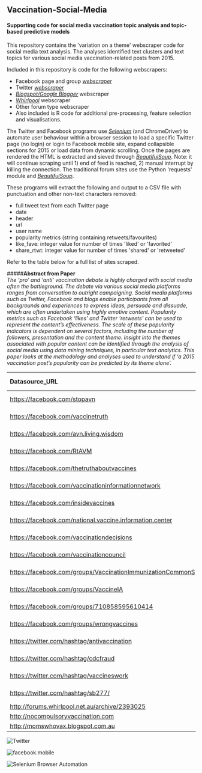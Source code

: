 ## Vaccination-Social-Media
#### Supporting code for social media vaccination topic analysis and topic-based predictive models
  
This repository contains the 'variation on a theme' webscraper code for social media text analysis. The analyses identified text clusters and text topics for various social media vaccination-related posts from 2015.

Included in this repository is code for the following webscrapers:
- Facebook page and group *<a href="https://github.com/rjshanahan/facebook_m_scraper" target="_blank">webscraper</a>* 
- Twitter *<a href="https://github.com/rjshanahan/twitter_scraper" target="_blank">webscraper</a>* 
- *<a href="https://www.blogger.com" target="_blank">Blogspot/Google Blogger</a>* webscraper
- *<a href="http://forums.whirlpool.net.au/" target="_blank">Whirlpool</a>* webscraper
- Other forum type webscraper
- Also included is R code for additional pre-processing, feature selection and visualisations.  

The Twitter and Facebook programs use *<a href="http://www.seleniumhq.org/" target="_blank">Selenium</a>* (and ChromeDriver) to automate user behaviour within a browser session to load a specific Twitter page (no login) or login to Facebook mobile site, expand collapsible sections for 2015 or load data from dynamic scrolling. Once the pages are rendered the HTML is extracted and sieved through *<a href="http://www.crummy.com/software/BeautifulSoup/bs4/doc/" target="_blank">BeautifulSoup</a>*. Note: it will continue scraping until 1) end of feed is reached, 2) manual interrupt by killing the connection. The traditional forum sites use the Python 'requests' module and *<a href="http://www.crummy.com/software/BeautifulSoup/bs4/doc/" target="_blank">BeautifulSoup</a>*.
  
These programs will extract the following and output to a CSV file with punctuation and other non-text characters removed:
- full tweet text from each Twitter page
- date
- header
- url
- user name 
- popularity metrics (string containing retweets/favourites)
- like_fave: integer value for number of times 'liked' or 'favorited'
- share_rtwt: integer value for number of times 'shared' or 'retweeted'
  
Refer to the table below for a full list of sites scraped.  
  
#####**Abstract from Paper**  
*The ‘pro’ and ‘anti’ vaccination debate is highly charged with social media often the battleground. The debate via various social media platforms ranges from conversation to outright campaigning. Social media platforms such as Twitter, Facebook and blogs enable participants from all backgrounds and experiences to express ideas, persuade and dissuade, which are often undertaken using highly emotive content. Popularity metrics such as Facebook ‘likes’ and Twitter ‘retweets’ can be used to represent the content’s effectiveness. The scale of these popularity indicators is dependent on several factors, including the number of followers, presentation and the content theme. Insight into the themes associated with popular content can be identified through the analysis of social media using data mining techniques, in particular text analytics. This paper looks at the methodology and analyses used to understand if ‘a 2015 vaccination post’s popularity can be predicted by its theme alone’.*



|Datasource_URL										| Stance| Popularity Metrics  |
|:---------------------------------------------------|:-------|:---------------------|
|https://facebook.com/stopavn   							| Pro	| Likes & Shares	  |
|https://facebook.com/vaccinetruth 							| Anti	| Likes & Shares	  |
|https://facebook.com/avn.living.wisdom						| Anti	| Likes & Shares	  |
|https://facebook.com/RtAVM									| Pro	| Likes & Shares	  |
|https://facebook.com/thetruthaboutvaccines					| Anti	| Likes & Shares	  |
|https://facebook.com/vaccinationinformationnetwork			| Anti	| Likes & Shares	  |
|https://facebook.com/insidevaccines						| Anti	| Likes & Shares	  |
|https://facebook.com/national.vaccine.information.center	| Anti	| Likes & Shares	  |
|https://facebook.com/vaccinationdecisions					| Anti	| Likes & Shares	  |
|https://facebook.com/vaccinationcouncil					| Anti	| Likes & Shares	  |
|https://facebook.com/groups/VaccinationImmunizationCommonS	| Anti	| Likes & Shares	  |
|https://facebook.com/groups/VaccineIA						| Anti	| Likes & Shares	  |
|https://facebook.com/groups/710858595610414				| Anti	| Likes & Shares	  |
|https://facebook.com/groups/wrongvaccines					| Anti	| Likes & Shares	  |
|https://twitter.com/hashtag/antivaccination				| Anti	| Favorite & Retweet  |
|https://twitter.com/hashtag/cdcfraud						| Anti	| Favorite & Retweet  |
|https://twitter.com/hashtag/vaccineswork					| Both	| Favorite & Retweet  |
|https://twitter.com/hashtag/sb277/					| Both	| Favorite & Retweet  |
|http://forums.whirlpool.net.au/archive/2393025		| Both	| None  			  |
|http://nocompulsoryvaccination.com						| Anti	| None  			  |
|http://momswhovax.blogspot.com.au							| Pro	| None  			  |


![Twitter](https://g.twimg.com/Twitter_logo_blue.png)

![facebook.mobile](https://www.facebook.com/images/fb_icon_325x325.png)

![Selenium Browser Automation](http://www.seleniumhq.org/images/big-logo.png)


